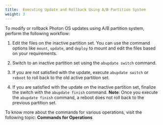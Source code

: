 ```yaml
---
title:  Executing Update and Rollback Using A/B Partition System
weight: 3
---
```


To modify or rollback Photon OS updates using A/B partition system, perform the following workflow:

1. Edit the files on the inactive partition set.
	You can use the command options like `mount`, `update`, and `deploy` to mount and edit the files based on your requirements.

2. Switch to an inactive partition set using the `abupdate switch` command.

3. If you are not satisfied with the update, execute `abupdate switch` or `reboot` to roll back to the old active partition set.
 
4.  If you are satisfied with the update on the inactive partition set, finalize the switch with the `abupdate finish` command.
	**Note**: Once you execute the `abupdate finish` command, a reboot does not roll back to the previous partition set. 


To know more about the commands for various operations, visit the following topic: **Commands for Operations**


